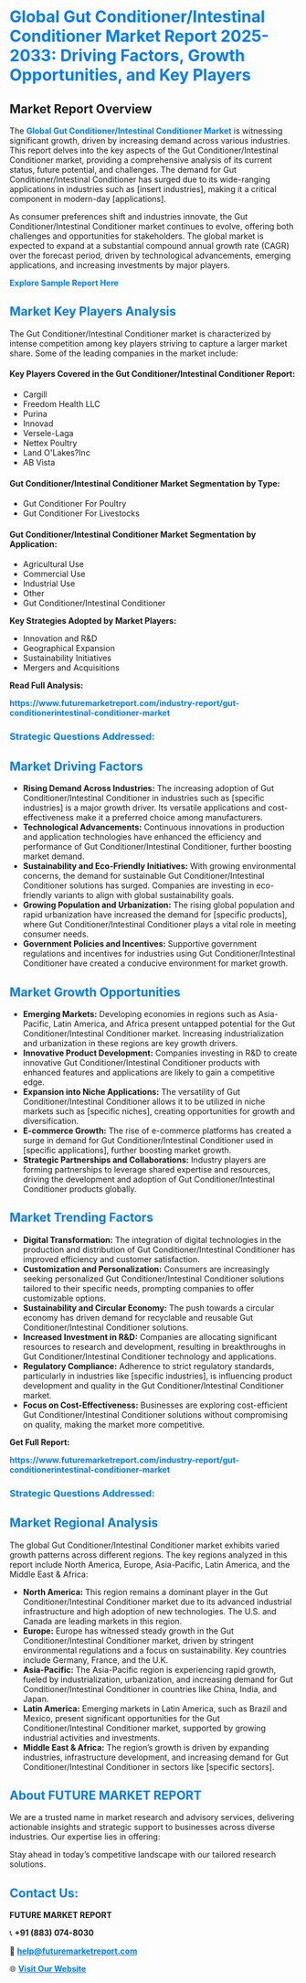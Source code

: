<h1 style="color: #007BFF;">Global Gut Conditioner/Intestinal Conditioner Market Report 2025-2033: Driving Factors, Growth Opportunities, and Key Players</h1>

<section id="overview">
<h2>Market Report Overview</h2>
<p>The <a href="https://www.futuremarketreport.com/industry-report/gut-conditionerintestinal-conditioner-market" style="color: #007BFF; text-decoration: none;"><strong>Global Gut Conditioner/Intestinal Conditioner Market</strong></a> is witnessing significant growth, driven by increasing demand across various industries. This report delves into the key aspects of the Gut Conditioner/Intestinal Conditioner market, providing a comprehensive analysis of its current status, future potential, and challenges. The demand for Gut Conditioner/Intestinal Conditioner has surged due to its wide-ranging applications in industries such as [insert industries], making it a critical component in modern-day [applications].</p>
<p>As consumer preferences shift and industries innovate, the Gut Conditioner/Intestinal Conditioner market continues to evolve, offering both challenges and opportunities for stakeholders. The global market is expected to expand at a substantial compound annual growth rate (CAGR) over the forecast period, driven by technological advancements, emerging applications, and increasing investments by major players.</p>
</section>

<section id="overview">
<p><a href="https://www.futuremarketreport.com/request-sample/reportId=125649" style="color: #007BFF; text-decoration: none;"><strong>Explore Sample Report Here</strong></a></p>
</section>

<section id="key-players">
<h2 style="color: #007BFF;">Market Key Players Analysis</h2>
<p>The Gut Conditioner/Intestinal Conditioner market is characterized by intense competition among key players striving to capture a larger market share. Some of the leading companies in the market include:</p>
<h4>Key Players Covered in the Gut Conditioner/Intestinal Conditioner Report:</h4>
<ul><li>Cargill</li><li>Freedom Health LLC</li><li>Purina</li><li>Innovad</li><li>Versele-Laga</li><li>Nettex Poultry</li><li>Land O&#039;Lakes?Inc</li><li>AB Vista</li></ul>
<h4>Gut Conditioner/Intestinal Conditioner Market Segmentation by Type:</h4>
<ul><li>Gut Conditioner For Poultry</li><li>Gut Conditioner For Livestocks</li></ul>

<h4>Gut Conditioner/Intestinal Conditioner Market Segmentation by Application:</h4>
<ul><li>Agricultural Use</li><li>Commercial Use</li><li>Industrial Use</li><li>Other</li><li>Gut Conditioner/Intestinal Conditioner</li></ul>
<p><strong>Key Strategies Adopted by Market Players:</strong></p>
<ul>
<li>Innovation and R&D</li>
<li>Geographical Expansion</li>
<li>Sustainability Initiatives</li>
<li>Mergers and Acquisitions</li>
</ul>
</section>

<section>
<p><strong>Read Full Analysis: </strong></p><a href="https://www.futuremarketreport.com/industry-report/gut-conditionerintestinal-conditioner-market" style="color: #007BFF; text-decoration: none;"><strong>https://www.futuremarketreport.com/industry-report/gut-conditionerintestinal-conditioner-market</strong></a>
<h3 style="color: #007BFF;">Strategic Questions Addressed:</h3>
</section>

<section id="driving-factors">
<h2 style="color: #007BFF;">Market Driving Factors</h2>
<ul>
<li><strong>Rising Demand Across Industries:</strong> The increasing adoption of Gut Conditioner/Intestinal Conditioner in industries such as [specific industries] is a major growth driver. Its versatile applications and cost-effectiveness make it a preferred choice among manufacturers.</li>
<li><strong>Technological Advancements:</strong> Continuous innovations in production and application technologies have enhanced the efficiency and performance of Gut Conditioner/Intestinal Conditioner, further boosting market demand.</li>
<li><strong>Sustainability and Eco-Friendly Initiatives:</strong> With growing environmental concerns, the demand for sustainable Gut Conditioner/Intestinal Conditioner solutions has surged. Companies are investing in eco-friendly variants to align with global sustainability goals.</li>
<li><strong>Growing Population and Urbanization:</strong> The rising global population and rapid urbanization have increased the demand for [specific products], where Gut Conditioner/Intestinal Conditioner plays a vital role in meeting consumer needs.</li>
<li><strong>Government Policies and Incentives:</strong> Supportive government regulations and incentives for industries using Gut Conditioner/Intestinal Conditioner have created a conducive environment for market growth.</li>
</ul>
</section>

<section id="growth-opportunities">
<h2 style="color: #007BFF;">Market Growth Opportunities</h2>
<ul>
<li><strong>Emerging Markets:</strong> Developing economies in regions such as Asia-Pacific, Latin America, and Africa present untapped potential for the Gut Conditioner/Intestinal Conditioner market. Increasing industrialization and urbanization in these regions are key growth drivers.</li>
<li><strong>Innovative Product Development:</strong> Companies investing in R&D to create innovative Gut Conditioner/Intestinal Conditioner products with enhanced features and applications are likely to gain a competitive edge.</li>
<li><strong>Expansion into Niche Applications:</strong> The versatility of Gut Conditioner/Intestinal Conditioner allows it to be utilized in niche markets such as [specific niches], creating opportunities for growth and diversification.</li>
<li><strong>E-commerce Growth:</strong> The rise of e-commerce platforms has created a surge in demand for Gut Conditioner/Intestinal Conditioner used in [specific applications], further boosting market growth.</li>
<li><strong>Strategic Partnerships and Collaborations:</strong> Industry players are forming partnerships to leverage shared expertise and resources, driving the development and adoption of Gut Conditioner/Intestinal Conditioner products globally.</li>
</ul>
</section>

<section id="trending-factors">
<h2 style="color: #007BFF;">Market Trending Factors</h2>
<ul>
<li><strong>Digital Transformation:</strong> The integration of digital technologies in the production and distribution of Gut Conditioner/Intestinal Conditioner has improved efficiency and customer satisfaction.</li>
<li><strong>Customization and Personalization:</strong> Consumers are increasingly seeking personalized Gut Conditioner/Intestinal Conditioner solutions tailored to their specific needs, prompting companies to offer customizable options.</li>
<li><strong>Sustainability and Circular Economy:</strong> The push towards a circular economy has driven demand for recyclable and reusable Gut Conditioner/Intestinal Conditioner solutions.</li>
<li><strong>Increased Investment in R&D:</strong> Companies are allocating significant resources to research and development, resulting in breakthroughs in Gut Conditioner/Intestinal Conditioner technology and applications.</li>
<li><strong>Regulatory Compliance:</strong> Adherence to strict regulatory standards, particularly in industries like [specific industries], is influencing product development and quality in the Gut Conditioner/Intestinal Conditioner market.</li>
<li><strong>Focus on Cost-Effectiveness:</strong> Businesses are exploring cost-efficient Gut Conditioner/Intestinal Conditioner solutions without compromising on quality, making the market more competitive.</li>
</ul>
</section>

<section>
<p><strong>Get Full Report: </strong></p><a href="https://www.futuremarketreport.com/industry-report/gut-conditionerintestinal-conditioner-market" style="color: #007BFF; text-decoration: none;"><strong>https://www.futuremarketreport.com/industry-report/gut-conditionerintestinal-conditioner-market</strong></a>
<h3 style="color: #007BFF;">Strategic Questions Addressed:</h3>
</section>


<section id="regional-analysis">
<h2 style="color: #007BFF;">Market Regional Analysis</h2>
<p>The global Gut Conditioner/Intestinal Conditioner market exhibits varied growth patterns across different regions. The key regions analyzed in this report include North America, Europe, Asia-Pacific, Latin America, and the Middle East & Africa:</p>
<ul>
<li><strong>North America:</strong> This region remains a dominant player in the Gut Conditioner/Intestinal Conditioner market due to its advanced industrial infrastructure and high adoption of new technologies. The U.S. and Canada are leading markets in this region.</li>
<li><strong>Europe:</strong> Europe has witnessed steady growth in the Gut Conditioner/Intestinal Conditioner market, driven by stringent environmental regulations and a focus on sustainability. Key countries include Germany, France, and the U.K.</li>
<li><strong>Asia-Pacific:</strong> The Asia-Pacific region is experiencing rapid growth, fueled by industrialization, urbanization, and increasing demand for Gut Conditioner/Intestinal Conditioner in countries like China, India, and Japan.</li>
<li><strong>Latin America:</strong> Emerging markets in Latin America, such as Brazil and Mexico, present significant opportunities for the Gut Conditioner/Intestinal Conditioner market, supported by growing industrial activities and investments.</li>
<li><strong>Middle East & Africa:</strong> The region’s growth is driven by expanding industries, infrastructure development, and increasing demand for Gut Conditioner/Intestinal Conditioner in sectors like [specific sectors].</li>
</ul>
</section>

<footer>
<h2 style="color: #007BFF;">About FUTURE MARKET REPORT</h2>
<p>We are a trusted name in market research and advisory services, delivering actionable insights and strategic support to businesses across diverse industries. Our expertise lies in offering:</p>

<p>Stay ahead in today’s competitive landscape with our tailored research solutions.</p>

<h2 style="color: #007BFF;">Contact Us:</h2>
<p><strong>FUTURE MARKET REPORT</strong></p>
<p>📞 <strong>+91 (883) 074-8030</strong></p>
<p>📧 <strong><a href="mailto:help@futuremarketreport.com" style="color: #007BFF;">help@futuremarketreport.com</a></strong></p>
<p>🌐 <strong><a href="https://www.futuremarketreport.com/" style="color: #007BFF;">Visit Our Website</a></strong></p>
</footer>
